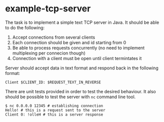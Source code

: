 # example-tcp-server

The task is to implement a simple text TCP server in Java. It should be able to do the following:

1. Accept connections from several clients
2. Each connection should be given and id starting from 0
3. Be able to process requests concurrently (no need to implement multiplexing per connecion though)
4. Connection with a client must be open until client termintates it

Server should accept data in text format and respond back in the following format:
```
Client $CLIENT_ID: $REQUEST_TEXT_IN_REVERSE
```

There are unit tests provided in order to test the desired behaviour. It also should be possible to test the server with `nc` command line tool. 
```
$ nc 0.0.0.0 12345 # establishing connection
Hello! # this is a request sent to the server
Client 0: !olleH # this is a server response
```
